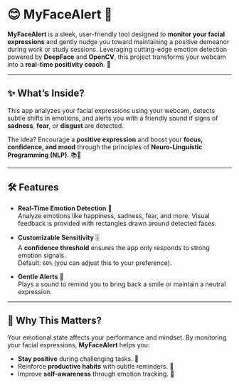 # 😊 MyFaceAlert 🚨

**MyFaceAlert** is a sleek, user-friendly tool designed to **monitor your facial expressions** and gently nudge you toward maintaining a positive demeanor during work or study sessions. Leveraging cutting-edge emotion detection powered by **DeepFace** and **OpenCV**, this project transforms your webcam into a **real-time positivity coach**. 🌟

---

## ✨ What’s Inside?

This app analyzes your facial expressions using your webcam, detects subtle shifts in emotions, and alerts you with a friendly sound if signs of **sadness**, **fear**, or **disgust** are detected. 

The idea? Encourage a **positive expression** and boost your **focus, confidence, and mood** through the principles of **Neuro-Linguistic Programming (NLP)**. 📚💼

---

## 🛠️ Features

- **Real-Time Emotion Detection** 🎥  
   Analyze emotions like happiness, sadness, fear, and more. Visual feedback is provided with rectangles drawn around detected faces.
   
- **Customizable Sensitivity** 🎚️  
   A **confidence threshold** ensures the app only responds to strong emotion signals.  
   Default: `60%` (you can adjust this to your preference).

- **Gentle Alerts** 🔔  
   Plays a sound to remind you to bring back a smile or maintain a neutral expression.

---

## 🌈 Why This Matters?

Your emotional state affects your performance and mindset. By monitoring your facial expressions, **MyFaceAlert** helps you:

- **Stay positive** during challenging tasks. 🧠
- Reinforce **productive habits** with subtle reminders. 💪
- Improve **self-awareness** through emotion tracking. 🎯
